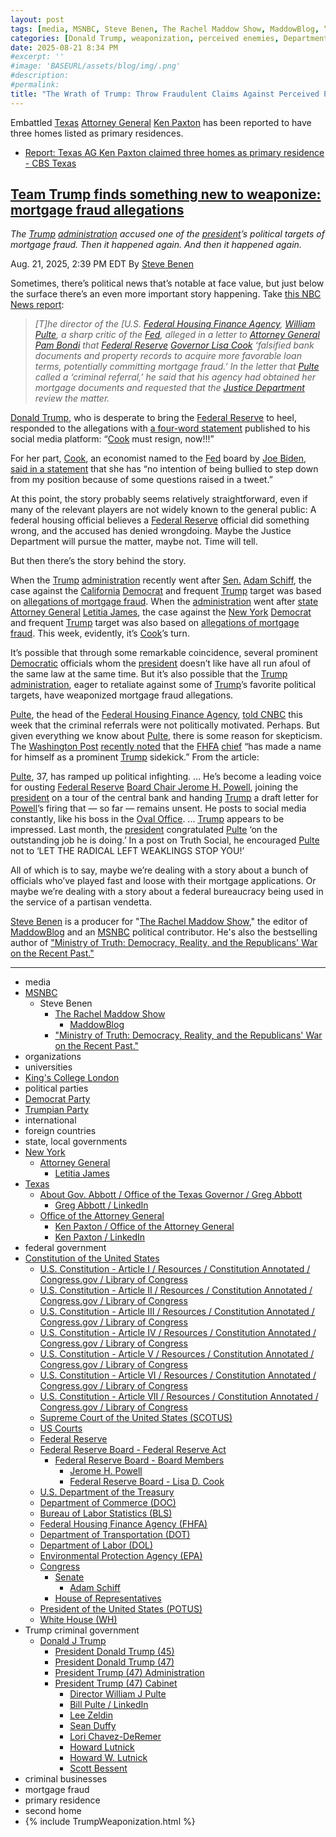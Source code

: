 ```yaml
---
layout: post
tags: [media, MSNBC, Steve Benen, The Rachel Maddow Show, MaddowBlog, “Ministry of Truth –  Democracy Reality and the Republicans’ War on the Recent Past.”, organizations, universities, King’s College London, political parties, Democrat Party, Trumpian Party, international, foreign countries, state local governments, New York, Attorney General, Letitia James, Texas, About Gov. Abbott / Office of the Texas Governor / Greg Abbott, Greg Abbott / LinkedIn, Office of the Attorney General, About the Attorney General / Office of the Attorney General, Ken Paxton / LinkedIn, federal government, Constitution of the United States, U.S. Constitution - Article I / Resources / Constitution Annotated / Congress.gov / Library of Congress, U.S. Constitution - Article II / Resources / Constitution Annotated / Congress.gov / Library of Congress, U.S. Constitution - Article III / Resources / Constitution Annotated / Congress.gov / Library of Congress, U.S. Constitution - Article IV / Resources / Constitution Annotated / Congress.gov / Library of Congress, U.S. Constitution - Article V / Resources / Constitution Annotated / Congress.gov / Library of Congress, U.S. Constitution - Article VI / Resources / Constitution Annotated / Congress.gov / Library of Congress, U.S. Constitution - Article VII / Resources / Constitution Annotated / Congress.gov / Library of Congress, Supreme Court of the United States (SCOTUS), US Courts, Federal Reserve, Federal Reserve Board - Federal Reserve Act, Federal Reserve Board - Board Members, Jerome H. Powell, Federal Reserve Board - Lisa D. Cook, Treasury Department, U.S. Department of the Treasury, Department of Commerce (DOC), Bureau of Labor Statistics (BLS), Federal Housing Finance Agency (FHFA), Congress, Senate, Adam Schiff, House of Representatives, President of the United States (POTUS), White House (WH), Trump criminal government, Donald J Trump, President Donald Trump (45), President Donald Trump (47), President Trump (47) Administration, President Trump (47) Cabinet, Director William J Pulte, Bill Pulte / LinkedIn, criminal businesses, Trump Organization, World Liberty Financial, $TRUMP, $MELANIA, The Mar-a-Lago Club, Trump International Golf Club, Trump National Doral Golf Club, Trump National Jupiter Golf Club, Trump National Golf Club Washington D.C., Trump National Golf Club Bedminster, Trump National Golf Club Colts Neck, Trump National Golf Club Philadelphia, Trump National Golf Club Hudson Valley, Trump National Golf Club Westchester, Trump National Golf Club Los Angeles, Trump International Golf Club Dubai, Trump International Golf Links & Hotel Ireland Doonbeg, Trump MacLeod House & Lodge Scotland, Trump Turnberry, Trump crime family, Donald J Trump, Eric F. Trump / LinkedIn, Donald Trump Jr. / LinkedIn, Ivanka Trump, Jared Kushner, Howard Lutnick, Howard W. Lutnick, Scott Bessent]
categories: [Donald Trump, weaponization, perceived enemies, Department of Justice (DOJ), Pam Bondi, Federal Housing Finance Agency (FHFA), Bill Pulte, Lisa Cook, Letitia James, Adam Schiff, Lee Zeldin, Lori Chavez-DeRemer, Sean Duffy, Ken Paxton]
date: 2025-08-21 8:34 PM
#excerpt: ''
#image: 'BASEURL/assets/blog/img/.png'
#description:
#permalink:
title: "The Wrath of Trump: Throw Fraudulent Claims Against Perceived Political Enemies"
---
```


Embattled [Texas](https://www.texas.gov/) [Attorney General](https://www.texasattorneygeneral.gov/) [Ken Paxton](https://www.texasattorneygeneral.gov/about-office) has been reported to have three homes listed as primary residences.

- [Report: Texas AG Ken Paxton claimed three homes as primary residence - CBS Texas](https://www.cbsnews.com/texas/news/ken-angela-paxton-mortgage-primary-residence-homestead-exemption/)

## [Team Trump finds something new to weaponize: mortgage fraud allegations](https://www.msnbc.com/rachel-maddow-show/maddowblog/team-trump-finds-something-new-weaponize-mortgage-fraud-allegations-rcna226381)

*The [Trump](https://www.donaldjtrump.com/) [administration](https://www.whitehouse.gov/administration/) accused one of the [president](https://www.whitehouse.gov/)’s political targets of mortgage fraud. Then it happened again. And then it happened again.*

Aug. 21, 2025, 2:39 PM EDT
By [Steve Benen](https://www.msnbc.com/author/steve-benen-ncpn433601)

Sometimes, there’s political news that’s notable at face value, but just below the surface there’s an even more important story happening. Take [this NBC News report](https://www.nbcnews.com/business/economy/trump-lisa-cook-federal-reserve-feud-flares-up-rcna226049):

> *[T]he director of the [U.S. [Federal Housing Finance Agency](https://www.fhfa.gov/), [William Pulte](https://www.fhfa.gov/about/leadership/william-j-pulte), a sharp critic of the [Fed](https://www.federalreserve.gov/), alleged in a letter to [Attorney General](https://www.justice.gov/) [Pam Bondi](https://www.justice.gov/ag/staff-profile/meet-attorney-general/) that [Federal Reserve](https://www.federalreserve.gov/) [Governor Lisa Cook](https://www.federalreserve.gov/aboutthefed/bios/board/cook.htm) ‘falsified bank documents and property records to acquire more favorable loan terms, potentially committing mortgage fraud.’ In the letter that [Pulte](https://www.fhfa.gov/about/leadership/william-j-pulte) called a ‘criminal referral,’ he said that his agency had obtained her mortgage documents and requested that the [Justice Department](https://www.justice.gov/) review the matter.*

[Donald Trump](https://www.donaldjtrump.com/), who is desperate to bring the [Federal Reserve](https://www.federalreserve.gov/) to heel, responded to the allegations with [a four-word statement](https://truthsocial.com/@realDonaldTrump](https://www.donaldjtrump.com/)/115061104213677946) published to his social media platform: “[Cook](https://www.federalreserve.gov/aboutthefed/bios/board/cook.htm) must resign, now!!!”

For her part, [Cook](https://www.federalreserve.gov/aboutthefed/bios/board/cook.htm), an economist named to the [Fed](https://www.federalreserve.gov/) board by [Joe Biden](https://bidenwhitehouse.archives.gov/), [said in a statement](https://www.nbcnews.com/politics/trump-administration/live-blog/trump-russia-ukraine-texas-redistricting-dc-israel-gaza-live-updates-rcna225398/rcrd86836?canonicalCard=true) that she has “no intention of being bullied to step down from my position because of some questions raised in a tweet.”

At this point, the story probably seems relatively straightforward, even if many of the relevant players are not widely known to the general public: A federal housing official believes a [Federal Reserve](https://www.federalreserve.gov/) official did something wrong, and the accused has denied wrongdoing. Maybe the Justice Department will pursue the matter, maybe not. Time will tell.

But then there’s the story behind the story.

When the [Trump](https://www.donaldjtrump.com/) [administration](https://www.whitehouse.gov/administration/) recently went after [Sen.](https://www.senate.gov/) [Adam Schiff](https://www.schiff.senate.gov/), the case against the [California](https://www.ca.gov/) [Democrat](https://www.democrats.org/) and frequent [Trump](https://www.donaldjtrump.com/) target was based on [allegations of mortgage fraud](https://www.msnbc.com/rachel-maddow-show/maddowblog/adam-schiff-donald-trump-mortgage-fraud-claim-rcna220584). When the [administration](https://www.whitehouse.gov/administration/) went after [state Attorney General](https://ag.ny.gov/) [Letitia James](https://ag.ny.gov/about/meet-letitia-james), the case against the [New York](https://www.ny.gov/) [Democrat](https://www.democrats.org/) and frequent [Trump](https://www.donaldjtrump.com/) target was also based on [allegations of mortgage fraud](https://www.nbcnews.com/politics/justice-department/doj-opens-investigation-new-york-ags-office-brought-fraud-case-trump-rcna223731). This week, evidently, it’s [Cook](https://www.federalreserve.gov/aboutthefed/bios/board/cook.htm)’s turn.

It’s possible that through some remarkable coincidence, several prominent [Democratic](https://www.democrats.org/) officials whom the [president](https://www.whitehouse.gov/) doesn’t like have all run afoul of the same law at the same time. But it’s also possible that the [Trump](https://www.donaldjtrump.com/) [administration](https://www.whitehouse.gov/administration/), eager to retaliate against some of [Trump](https://www.donaldjtrump.com/)’s favorite political targets, have weaponized mortgage fraud allegations.

[Pulte](https://www.fhfa.gov/about/leadership/william-j-pulte), the head of the [Federal Housing Finance Agency](https://www.fhfa.gov/), [told CNBC](https://www.cnbc.com/video/2025/08/20/fhfa-director-bill-pulte-trump-should-fire-feds-cook-over-claims-of-mortgage-fraud.html) this week that the criminal referrals were not politically motivated. Perhaps. But given everything we know about [Pulte](https://www.fhfa.gov/about/leadership/william-j-pulte), there is some reason for skepticism. The [Washington Post](https://www.washingtonpost.com/) [recently noted](https://www.washingtonpost.com/business/2025/08/07/bill-pulte-trump-powell/) that the [FHFA](https://www.fhfa.gov/) [chief](https://www.fhfa.gov/about/leadership/william-j-pulte/) “has made a name for himself as a prominent [Trump](https://www.donaldjtrump.com/) sidekick.” From the article:

[Pulte](https://www.fhfa.gov/about/leadership/william-j-pulte), 37, has ramped up political infighting. ... He’s become a leading voice for ousting [Federal Reserve](https://www.federalreserve.gov/) [Board Chair Jerome H. Powell](https://www.federalreserve.gov/aboutthefed/bios/board/powell.htm), joining the [president](https://www.whitehouse.gov/) on a tour of the central bank and handing [Trump](https://www.donaldjtrump.com/) a draft letter for [Powell](https://www.federalreserve.gov/aboutthefed/bios/board/powell.htm)’s firing that — so far — remains unsent. He posts to social media constantly, like his boss in the [Oval Office](https://www.whitehouse.gov/). ... [Trump](https://www.donaldjtrump.com/) appears to be impressed. Last month, the [president](https://www.whitehouse.gov/) congratulated [Pulte](https://www.fhfa.gov/about/leadership/william-j-pulte) ‘on the outstanding job he is doing.’ In a post on Truth Social, he encouraged [Pulte](https://www.fhfa.gov/about/leadership/william-j-pulte) not to ‘LET THE RADICAL LEFT WEAKLINGS STOP YOU!’

All of which is to say, maybe we’re dealing with a story about a bunch of officials who’ve played fast and loose with their mortgage applications. Or maybe we’re dealing with a story about a federal bureaucracy being used in the service of a partisan vendetta.

[Steve Benen](https://www.msnbc.com/author/steve-benen-ncpn433601) is a producer for "[The Rachel Maddow Show](https://www.msnbc.com/rachel-maddow-show)," the editor of [MaddowBlog](https://www.msnbc.com/rachel-maddow-show) and an [MSNBC](https://www.msnbc.com/) political contributor. He's also the bestselling author of ["Ministry of Truth: Democracy, Reality, and the Republicans' War on the Recent Past."](https://www.harpercollins.com/products/ministry-of-truth-steve-benen)

----
- media
- [MSNBC](https://www.msnbc.com/)
    - Steve Benen
        - [The Rachel Maddow Show](https://www.msnbc.com/rachel-maddow-show)
            - [MaddowBlog](https://www.msnbc.com/rachel-maddow-show)
        - ["Ministry of Truth: Democracy, Reality, and the Republicans' War on the Recent Past."](https://www.harpercollins.com/products/ministry-of-truth-steve-benen)
- organizations
- universities
- [King's College London](https://www.kcl.ac.uk/index)
- political parties
- [Democrat Party](https://www.democrats.org/)
- [Trumpian Party](https://www.gop.com/)
- international
- foreign countries
- state, local governments
- [New York](https://www.ny.gov/)
    - [Attorney General](https://ag.ny.gov/)
        - [Letitia James](https://ag.ny.gov/about/meet-letitia-james)
- [Texas](https://www.texas.gov/)
    - [About Gov. Abbott / Office of the Texas Governor / Greg Abbott](https://gov.texas.gov/governor-abbott)
        - [Greg Abbott / LinkedIn](https://www.linkedin.com/in/gregabbotttx/)
    - [Office of the Attorney General](https://www.texasattorneygeneral.gov/)
        - [Ken Paxton / Office of the Attorney General](https://www.texasattorneygeneral.gov/about-office)
        - [Ken Paxton / LinkedIn](https://www.linkedin.com/in/ken-paxton-854b2a13/)
- federal government
- [Constitution of the United States](https://constitution.congress.gov/)
    - [U.S. Constitution - Article I / Resources / Constitution Annotated / Congress.gov / Library of Congress](https://constitution.congress.gov/constitution/article-1/)
    - [U.S. Constitution - Article II / Resources / Constitution Annotated / Congress.gov / Library of Congress](https://constitution.congress.gov/constitution/article-2/)
    - [U.S. Constitution - Article III / Resources / Constitution Annotated / Congress.gov / Library of Congress](https://constitution.congress.gov/constitution/article-3/)
    - [U.S. Constitution - Article IV / Resources / Constitution Annotated / Congress.gov / Library of Congress](https://constitution.congress.gov/constitution/article-4/)
    - [U.S. Constitution - Article V / Resources / Constitution Annotated / Congress.gov / Library of Congress](https://constitution.congress.gov/constitution/article-5/)
    - [U.S. Constitution - Article VI / Resources / Constitution Annotated / Congress.gov / Library of Congress](https://constitution.congress.gov/constitution/article-6/)
    - [U.S. Constitution - Article VII / Resources / Constitution Annotated / Congress.gov / Library of Congress](https://constitution.congress.gov/constitution/article-7/)
    - [Supreme Court of the United States (SCOTUS)](https://www.supremecourt.gov/)
    - [US Courts](https://www.uscourts.gov/)
    - [Federal Reserve](https;//www.federalreserve.gov/)
    - [Federal Reserve Board - Federal Reserve Act](https://www.federalreserve.gov/aboutthefed/fract.htm)
        - [Federal Reserve Board - Board Members](https://www.federalreserve.gov/aboutthefed/bios/board/default.htm)
            - [Jerome H. Powell](https://www.federalreserve.gov/aboutthefed/bios/board/powell.htm)
            - [Federal Reserve Board - Lisa D. Cook](https://www.federalreserve.gov/aboutthefed/bios/board/cook.htm)
    - [U.S. Department of the Treasury](https://home.treasury.gov/)
    - [Department of Commerce (DOC)](https://www.commerce.gov/)
    - [Bureau of Labor Statistics (BLS)](https://www.bls.gov/)
    - [Federal Housing Finance Agency (FHFA)](https://www.fhfa.gov/)
    - [Department of Transportation (DOT)](https://www.transportation.gov/)
    - [Department of Labor (DOL)](https://www.dol.gov/)
    - [Environmental Protection Agency (EPA)](https://www.epa.gov/)
    - [Congress](https://www.congress.gov/)
        - [Senate](https://www.senate.gov/)
            - [Adam Schiff](https://www.schiff.senate.gov/)
        - [House of Representatives](https://www.house.gov/)
    - [President of the United States (POTUS)](https://www.whitehouse.gov/)
    - [White House (WH)](https://www.whitehouse.gov/)
- Trump criminal government
    - [Donald J Trump](https://www.donaldjtrump.com/)
         - [President Donald Trump (45)](https://trumpwhitehouse.archives.gov/)
        - [President Donald Trump (47)](https://www.whitehouse.gov/administration/donald-j-trump/)
        - [President Trump (47) Administration](https://www.whitehouse.gov/administration/)
        - [President Trump (47) Cabinet](https://www.whitehouse.gov/administration/the-cabinet/)
            - [Director William J Pulte](https://www.fhfa.gov/about/leadership/william-j-pulte)
            - [Bill Pulte / LinkedIn](https://www.linkedin.com/in/pulte/)
            - [Lee Zeldin](https://www.epa.gov/aboutepa/epa-administrator)
            - [Sean Duffy](https://www.transportation.gov/meet-secretary/us-transportation-secretary-sean-duffy)
            - [Lori Chavez-DeRemer](https://www.dol.gov/agencies/osec)
            - [Howard Lutnick](https://www.commerce.gov/about/leadership/howard-lutnick)
            - [Howard W. Lutnick](https://www.linkedin.com/in/howardwlutnick/)
            - [Scott Bessent](https://home.treasury.gov/about/general-information/officials/scott-bessent)
- criminal businesses
- mortgage fraud
- primary residence
- second home
- {% include TrumpWeaponization.html %}
